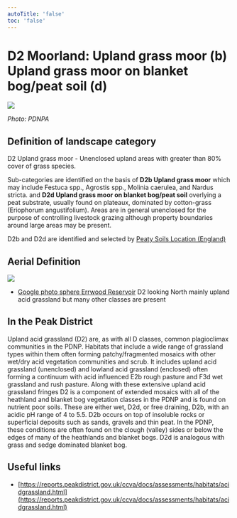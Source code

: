 ```yaml
---
autoTitle: 'false'
toc: 'false'
---
```


# D2 Moorland: Upland grass moor (b) Upland grass moor on blanket bog/peat soil (d)

![](https://report-publishing/media/interpretation-key/d2.png)

_Photo: PDNPA_

## Definition of landscape category

D2 Upland grass moor - Unenclosed upland areas with greater than 80% cover of grass species.

Sub-categories are identified on the basis of **D2b Upland grass moor** which may include Festuca spp., Agrostis spp., Molinia caerulea, and Nardus stricta. and **D2d Upland grass moor on blanket bog/peat soil** overlying a peat substrate, usually found on plateaux, dominated by cotton-grass (Eriophorum angustifolium). Areas are in general unenclosed for the purpose of controlling livestock grazing although property boundaries around large areas may be present.

D2b and D2d are identified and selected by [Peaty Soils Location (England)](https://naturalengland-defra.opendata.arcgis.com/datasets/1e5a1cdb2ab64b1a94852fb982c42b52_0/explore?location=52.763272%2C-2.506216%2C8.29)

## Aerial Definition

![](https://report-publishing/media/interpretation-key/fig9.png)

*   [Google photo sphere Errwood Reservoir](https://goo.gl/maps/vzTW5dfStQxpd9M36) D2 looking North mainly upland acid grassland but many other classes are present

## In the Peak District

Upland acid grassland (D2) are, as with all D classes, common plagioclimax communities in the PDNP. Habitats that include a wide range of grassland types within them often forming patchy/fragmented mosaics with other wet/dry acid vegetation communities and scrub. It includes upland acid grassland (unenclosed) and lowland acid grassland (enclosed) often forming a continuum with acid influenced E2b rough pasture and F3d wet grassland and rush pasture. Along with these extensive upland acid grassland fringes D2 is a component of extended mosaics with all of the heathland and blanket bog vegetation classes in the PDNP and is found on nutrient poor soils. These are either wet, D2d, or free draining, D2b, with an acidic pH range of 4 to 5.5. D2b occurs on top of insoluble rocks or superficial deposits such as sands, gravels and thin peat. In the PDNP, these conditions are often found on the clough (valley) sides or below the edges of many of the heathlands and blanket bogs. D2d is analogous with grass and sedge dominated blanket bog.

## Useful links

*   [https://reports.peakdistrict.gov.uk/ccva/docs/assessments/habitats/acidgrassland.html](https://reports.peakdistrict.gov.uk/ccva/docs/assessments/habitats/acidgrassland.html)
